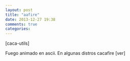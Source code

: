 ```yaml
---
layout: post
title: "aafire"
date: 2013-12-27 19:38
comments: true
categories: 
---
```

[caca-utils]

Fuego animado en ascii. En algunas distros cacafire [ver]

